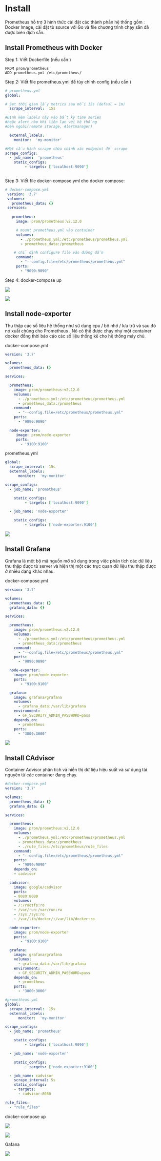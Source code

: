 ﻿# Install

Prometheus hỗ trợ 3 hình thức cài đặt các thành phần hệ thống gồm : Docker Image, cài đặt từ source với Go và file chương trình chạy sẵn đã được biên dịch sẵn.

## Install Prometheus with Docker

Step 1: Viết Dockerfile (nếu cần )

```code
FROM prom/prometheus
ADD prometheus.yml /etc/prometheus/
```

Step 2: Viết file prometheus.yml để tùy chỉnh config (nếu cần )

```yml
# prometheus.yml
global:

# Set thời gian lấy metrics sau mỗi 15s (defaul = 1m)
  scrape_interval:  15s

#Đính kèm labels này vào bất kỳ time series
#hoặc alert nào khi liên lạc với hệ thống
#bên ngoài(remote storage, Alertmanager)

  external_labels:  
    monitor:  'my-monitor'  

#Một cấu hình scrape chứa chính xác endpoint để scrape
scrape_configs:  
  - job_name:  'prometheus'  
    static_configs:
         - targets: ['localhost:9090']
  
```

Step 3: Viết file docker-compose.yml cho docker compose:

```yml
# docker-compose.yml
 version: '3.7'
 volumes:
   prometheus_data: {}
 services:
  
   prometheus:  
     image: prom/prometheus:v2.12.0

     # mount prometheus.yml vào container
     volumes:  
       - ./prometheus.yml:/etc/prometheus/prometheus.yml
       - prometheus_data:/prometheus

    # chỉ định configure file vào đường dẫn
     command:
       - "--config.file=/etc/prometheus/prometheus.yml"  
     ports:  
       - "9090:9090"
```

Step 4: docker-compose up

![ ](https://github.com/quynhvuongg/Picture/blob/master/prometheus1.png?raw=true)

![ ](https://github.com/quynhvuongg/Picture/blob/master/prometheus2.png?raw=true)

## Install node-exporter

Thu thập các số liệu hệ thống như sử dụng cpu / bộ nhớ / lưu trữ và sau đó nó xuất chúng cho Prometheus . Nó có thể được chạy như một container docker đồng thời báo cáo các số liệu thống kê cho hệ thống máy chủ.

docker-compose.yml

```yml
version: '3.7'

volumes:
  prometheus_data: {}

services:

  prometheus:
    image: prom/prometheus:v2.12.0
    volumes:  
      - ./prometheus.yml:/etc/prometheus/prometheus.yml
      - prometheus_data:/prometheus
    command:
      - "--config.file=/etc/prometheus/prometheus.yml"
    ports:
      - "9090:9090"

  node-exporter:
     image: prom/node-exporter
     ports:
       - '9100:9100'
```

prometheus.yml

```yml
global:  
  scrape_interval:  15s
  external_labels:
      monitor:  'my-monitor'  

scrape_configs:  
  - job_name: 'prometheus'  

    static_configs:
         - targets: ['localhost:9090']

  - job_name: 'node-exporter'

    static_configs:
         - targets: ['node-exporter:9100']
```

![ ](https://github.com/quynhvuongg/Picture/blob/master/prometheus3.png?raw=true)

## Install Grafana

Grafana là một bộ mã nguồn mở sử dụng trong việc phân tích các dữ liệu thu thập được từ server và hiện thị một các trực quan dữ liệu thu thập được ở nhiều dạng khác nhau.

docker-compose.yml

```yml
version: '3.7'

volumes:
  prometheus_data: {}
  grafana_data: {}

services:

  prometheus:
    image: prom/prometheus:v2.12.0
    volumes:  
      - ./prometheus.yml:/etc/prometheus/prometheus.yml
      - prometheus_data:/prometheus
    command:
      - "--config.file=/etc/prometheus/prometheus.yml"
    ports:
      - "9090:9090"

  node-exporter:
    image: prom/node-exporter
    ports:
       - "9100:9100"

  grafana:
    image: grafana/grafana
    volumes:
      - grafana_data:/var/lib/grafana
    environment:
      - GF_SECURITY_ADMIN_PASSWORD=pass
    depends_on:
      - prometheus
    ports:
      - "3000:3000"
```

![ ](https://github.com/quynhvuongg/Picture/blob/master/prometheus4.png?raw=true)

## Install CAdvisor

Container Advisor phân tích và hiển thị dữ liệu hiệu suất và sử dụng tài nguyên từ các container đang chạy.

```yml
#docker-compose.yml
version: '3.7'

volumes:
  prometheus_data: {}
  grafana_data: {}

services:

  prometheus:
    image: prom/prometheus:v2.12.0
    volumes:  
      - ./prometheus.yml:/etc/prometheus/prometheus.yml
      - prometheus_data:/prometheus
      - ./rule_files:/etc/prometheus/rule_files
    command:
      - "--config.file=/etc/prometheus/prometheus.yml"
    ports:
      - "9090:9090"
    depends_on:
    - cadvisor

  cadvisor:
    image: google/cadvisor
    ports:
    - 8080:8080
    volumes:
    - /:/rootfs:ro
    - /var/run:/var/run:rw
    - /sys:/sys:ro
    - /var/lib/docker/:/var/lib/docker:ro

  node-exporter:
    image: prom/node-exporter
    ports:
       - "9100:9100"

  grafana:
    image: grafana/grafana
    volumes:
      - grafana_data:/var/lib/grafana
    environment:
      - GF_SECURITY_ADMIN_PASSWORD=pass
    depends_on:
      - prometheus
    ports:
      - "3000:3000"
```

```yml
#prometheus.yml
global:  
  scrape_interval:  15s
  external_labels:
      monitor:  'my-monitor'  

scrape_configs:  
  - job_name: 'prometheus'  

    static_configs:
         - targets: ['localhost:9090']

  - job_name: 'node-exporter'

    static_configs:
         - targets: ['node-exporter:9100']

  - job_name: cadvisor
    scrape_interval: 5s
    static_configs:
    - targets:
      - cadvisor:8080

rule_files:  
  - "rule_files"
```

docker-compose up

![ ](https://github.com/quynhvuongg/Picture/blob/master/CAdvisor1.png?raw=true)

![ ](https://github.com/quynhvuongg/Picture/blob/master/CAdvisor4.png?raw=true)

Gafana

![  ](https://github.com/quynhvuongg/Picture/blob/master/CAdvisor3.png?raw=true)
